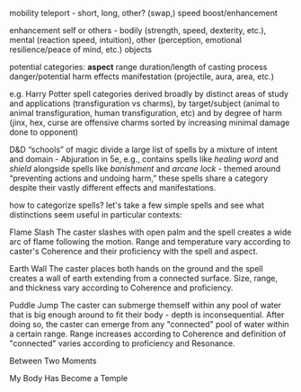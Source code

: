 mobility
	teleport - short, long, other? (swap,)
	speed boost/enhancement

enhancement
	self or others - bodily (strength, speed, dexterity, etc.), mental (reaction speed, intuition), other (perception, emotional resilience/peace of mind, etc.)
	objects
	


potential categories:
**aspect**
range
duration/length of casting process
danger/potential harm
effects
manifestation (projectile, aura, area, etc.)

e.g. Harry Potter spell categories derived broadly by distinct areas of study and applications (transfiguration vs charms), by target/subject (animal to animal transfiguration, human transfiguration, etc) and by degree of harm (jinx, hex, curse are offensive charms sorted by increasing minimal damage done to opponent)

D&D “schools” of magic divide a large list of spells by a mixture of intent and domain - Abjuration in 5e, e.g., contains spells like _healing word_ and _shield_ alongside spells like _banishment_ and _arcane lock_ - themed around “preventing actions and undoing harm,” these spells share a category despite their vastly different effects and manifestations.



how to categorize spells?
let's take a few simple spells and see what distinctions seem useful in particular contexts:

Flame Slash
The caster slashes with open palm and the spell creates a wide arc of flame following the motion. Range and temperature vary according to caster's Coherence and their proficiency with the spell and aspect.


Earth Wall
The caster places both hands on the ground and the spell creates a wall of earth extending from a connected surface. Size, range, and thickness vary according to Coherence and proficiency.


Puddle Jump
The caster can submerge themself within any pool of water that is big enough around to fit their body - depth is inconsequential. After doing so, the caster can emerge from any "connected" pool of water within a certain range. Range increases according to Coherence and definition of "connected" varies according to proficiency and Resonance.


Between Two Moments



My Body Has Become a Temple







